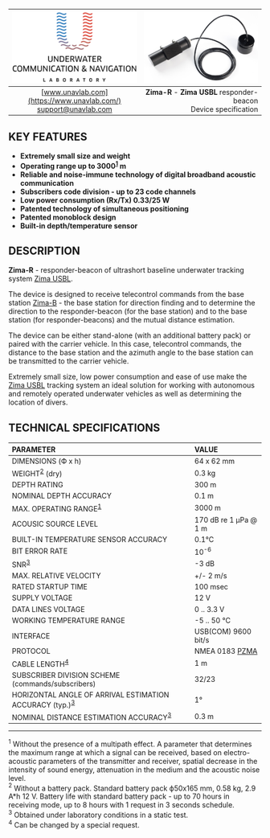 | ![logo](/documentation/sm_logo.png) | ![logo](/documentation/zima_r.png) |
| :---: | ---: |
| [www.unavlab.com](https://www.unavlab.com/) <br/> [support@unavlab.com](mailto:support@unavlab.com) | **Zima-R** - **Zima USBL** responder-beacon <br/> Device specification |

## KEY FEATURES

* **Extremely small size and weight**
* **Operating range up to 3000<sup>[1](#footnote1)</sup> m**
* **Reliable and noise-immune technology of digital broadband acoustic communication**
* **Subscribers code division - up to 23 code channels**
* **Low power consumption (Rx/Tx) 0.33/25 W**
* **Patented technology of simultaneous positioning**
* **Patented monoblock design**
* **Built-in depth/temperature sensor**

## DESCRIPTION

**Zima-R** - responder-beacon of ultrashort baseline underwater tracking system [Zima USBL](Zima_DataBrief_en.md).  

The device is designed to receive telecontrol commands from the base station [Zima-B](Zima_B_Specification_en.md) - the base station for direction finding and to determine the direction to the responder-beacon (for the base station) and to the base station (for responder-beacons) and the mutual
distance estimation.

The device can be either stand-alone (with an additional battery pack) or paired with the carrier vehicle.
In this case, telecontrol commands, the distance to the base station and the azimuth angle to the base station can be transmitted to the carrier vehicle.

Extremely small size, low power consumption and ease of use make the [Zima USBL](Zima_DataBrief_en.md) tracking system an ideal solution for working with autonomous and remotely operated underwater vehicles as well as determining the location of divers.

<div style="page-break-after: always;"></div>

## TECHNICAL SPECIFICATIONS

| PARAMETER | VALUE |
| :--- | :--- |
| DIMENSIONS (Ф х h) | 64 x 62 mm |
| WEIGHT<sup>[2](#footnote2)</sup> (dry) | 0.3 kg |
| DEPTH RATING | 300 m |
| NOMINAL DEPTH ACCURACY | 0.1 m |
| MAX. OPERATING RANGE<sup>[1](#footnote1)</sup> |	3000 m |
| ACOUSIC SOURCE LEVEL |	170 dB re 1 μPa @ 1 m |
| BUILT-IN TEMPERATURE SENSOR ACCURACY | 0.1°С |
| BIT ERROR RATE | 10<sup>-6</sup> |
| SNR<sup>[3](#footnote3)</sup> | -3 dB |
| MAX. RELATIVE VELOCITY | +/- 2 m/s |
| RATED STARTUP TIME | 100 msec |
| SUPPLY VOLTAGE | 12 V |
| DATA LINES VOLTAGE | 0 .. 3.3 V |
| WORKING TEMPERATURE RANGE | -5 .. 50 °C |
| INTERFACE | USB(COM) 9600 bit/s |
| PROTOCOL | NMEA 0183 [PZMA](Zima_Protocol_Specification_en.md) |
| CABLE LENGTH<sup>[4](#footnote4)</sup> | 1 m |
| SUBSCRIBER DIVISION SCHEME (commands/subscribers) | 32/23 |
| HORIZONTAL ANGLE OF ARRIVAL ESTIMATION ACCURACY (typ.)<sup>[3](#footnote3)</sup> | 1° |
| NOMINAL DISTANCE ESTIMATION ACCURACY<sup>[3](#footnote3)</sup> | 0.3 m |

<!-- | BANDWIDTH | 6 .. 18 kHz | -->
  
________________
<a name="footnote1"><sup>1</sup></a> Without the presence of a multipath effect. A parameter that determines the maximum range at which a signal can be received, based on electro-acoustic parameters of the transmitter and receiver, spatial decrease in the intensity of sound energy, attenuation in the medium and the acoustic noise level.   
<a name="footnote2"><sup>2</sup></a> Without a battery pack. Standard battery pack ф50х165 mm, 0.58 kg, 2.9 A\*h 12 V. 
Battery life with standard battery pack - up to 70 hours in receiving mode, up to 8 hours with 1 request in 3 seconds schedule.  
<a name="footnote3"><sup>3</sup></a> Obtained under laboratory conditions in a static test.  
<a name="footnote4"><sup>4</sup></a> Can be changed by a special request.  
